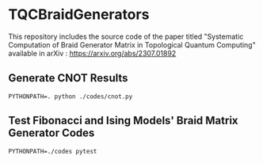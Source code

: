# TQCBraidGenerators
This repository includes the source code of the paper titled "Systematic Computation of Braid Generator Matrix in Topological Quantum Computing" available in arXiv : https://arxiv.org/abs/2307.01892

## Generate CNOT Results
`PYTHONPATH=. python ./codes/cnot.py`

## Test Fibonacci and Ising Models' Braid Matrix Generator Codes
`PYTHONPATH=./codes pytest`
